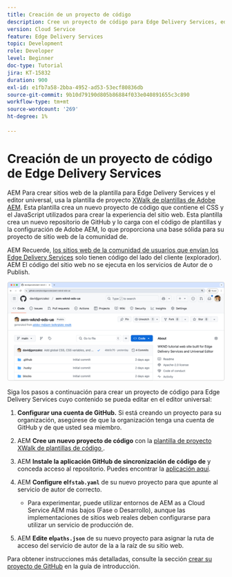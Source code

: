 ```yaml
---
title: Creación de un proyecto de código
description: Cree un proyecto de código para Edge Delivery Services, editable con el editor universal.
version: Cloud Service
feature: Edge Delivery Services
topic: Development
role: Developer
level: Beginner
doc-type: Tutorial
jira: KT-15832
duration: 900
exl-id: e1fb7a58-2bba-4952-ad53-53ecf80836db
source-git-commit: 9b10d79190d805b86884f033e040891655c3c890
workflow-type: tm+mt
source-wordcount: '269'
ht-degree: 1%

---
```


# Creación de un proyecto de código de Edge Delivery Services

AEM Para crear sitios web de la plantilla para Edge Delivery Services y el editor universal, usa la plantilla de proyecto [XWalk de plantillas de Adobe AEM](https://github.com/adobe-rnd/aem-boilerplate-xwalk). Esta plantilla crea un nuevo proyecto de código que contiene el CSS y el JavaScript utilizados para crear la experiencia del sitio web. Esta plantilla crea un nuevo repositorio de GitHub y lo carga con el código de plantillas y la configuración de Adobe AEM, lo que proporciona una base sólida para su proyecto de sitio web de la comunidad de.

AEM Recuerde, [los sitios web de la comunidad de usuarios que envían los Edge Delivery Services](https://experienceleague.adobe.com/en/docs/experience-manager-learn/sites/edge-delivery-services/overview) solo tienen código del lado del cliente (explorador). AEM El código del sitio web no se ejecuta en los servicios de Autor de o Publish.

![Nuevo proyecto para Edge Delivery Services](./assets/1-new-project/new-project.png)

Siga los pasos a continuación para crear un proyecto de código para Edge Delivery Services cuyo contenido se pueda editar en el editor universal:

1. **Configurar una cuenta de GitHub.** Si está creando un proyecto para su organización, asegúrese de que la organización tenga una cuenta de GitHub y de que usted sea miembro.
2. AEM **Cree un nuevo proyecto de código** con la [plantilla de proyecto XWalk de plantillas de código ](https://github.com/adobe-rnd/aem-boilerplate-xwalk).
3. AEM **Instale la aplicación GitHub de sincronización de código de** y conceda acceso al repositorio. Puedes encontrar la [aplicación aquí](https://github.com/apps/aem-code-sync).
4. AEM **Configure el`fstab.yaml`** de su nuevo proyecto para que apunte al servicio de autor de correcto.

   * Para experimentar, puede utilizar entornos de AEM as a Cloud Service AEM más bajos (Fase o Desarrollo), aunque las implementaciones de sitios web reales deben configurarse para utilizar un servicio de producción de.

5. AEM **Edite el`paths.json`** de su nuevo proyecto para asignar la ruta de acceso del servicio de autor de la a la raíz de su sitio web.

Para obtener instrucciones más detalladas, consulte la sección [crear su proyecto de GitHub](https://experienceleague.adobe.com/en/docs/experience-manager-cloud-service/content/edge-delivery/wysiwyg-authoring/edge-dev-getting-started#create-github-project) en la guía de introducción.
